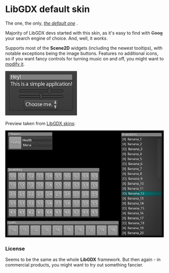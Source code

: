 # LibGDX default skin

The one, the only, [*the default one*](https://github.com/libgdx/libgdx/tree/master/tests/gdx-tests-android/assets/data)
.

Majority of LibGDX devs started with this skin, as it's easy to find with ~~Goog~~ your search engine of choice. And,
well, it *works*.

Supports most of the **Scene2D** widgets (including the newest tooltips), with notable exceptions being the image
buttons. Features no additional icons, so if you want fancy controls for turning music on and off, you might want
to [modify it](https://github.com/libgdx/libgdx/tree/master/tests/gdx-tests-android/assets-raw/skin).

![Default](preview.png)

Preview taken from [LibGDX skins](https://github.com/libgdx/libgdx-skins):

![Default](preview-large.png)

### License

Seems to be the same as the whole **LibGDX** framework. But then again - in commercial products, you might want to try
out something fancier.
